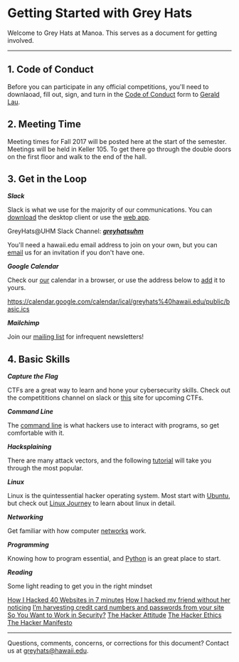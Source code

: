 # Getting Started with Grey Hats

Welcome to Grey Hats at Manoa.
This serves as a document for getting involved.

---

## 1. Code of Conduct
Before you can participate in any official competitions, you'll need to downlaoad, fill out, sign, and turn in the [Code of Conduct](https://github.com/uhmgreyhats/getting-started/blob/master/Grey%20Hats%20Computer%20Security%20and%20Ethics%20Agreement.docx) form to [Gerald Lau](glau@hawaii.edu).

## 2. Meeting Time
Meeting times for Fall 2017 will be posted here at the start of the semester. Meetings will be held in Keller 105. To get there go through the double doors on the first floor and walk to the end of the hall.

## 3. Get in the Loop

***Slack***

Slack is what we use for the majority of our communications.
You can [download](https://slack.com/downloads) the desktop client or use the [web app](https://slack.com/).

GreyHats@UHM Slack Channel: [***greyhatsuhm***](https://join.slack.com/greyhatsuhm/signup)

You'll need a hawaii.edu email address to join on your own, but you can [email](greyhats@hawaii.edu) us for an invitation if you don't have one.

***Google Calendar***

Check our [our](https://calendar.google.com/calendar/embed?src=greyhats%40hawaii.edu&ctz=Pacific/Honolulu) calendar in a browser, or use the address below to [add](https://support.google.com/calendar/answer/37100?co=GENIE.Platform%3DDesktop&hl=en) it to yours.

https://calendar.google.com/calendar/ical/greyhats%40hawaii.edu/public/basic.ics

***Mailchimp***

Join our [mailing list](http://eepurl.com/ccSw3r) for infrequent newsletters!

## 4. Basic Skills

***Capture the Flag***

CTFs are a great way to learn and hone your cybersecurity skills. Check out the competititions channel on slack or [this](http://captf.com/practice-ctf/) site for upcoming CTFs.

***Command Line***

The [command line](https://github.com/uhmgreyhats/examples/blob/master/howto:command-line.md) is what hackers use to interact with programs, so get comfortable with it.

***Hacksplaining***

There are many attack vectors, and the following [tutorial](https://www.hacksplaining.com) will take you through the most popular.

***Linux***

Linux is the quintessential hacker operating system. Most start with [Ubuntu](http://www.ubuntu.com/desktop), but check out [Linux Journey](linuxjourney.com) to learn about linux in detail.

***Networking***

Get familiar with how computer [networks](https://www.youtube.com/watch?v=xpXhudbsrr8) work.

***Programming***

Knowing how to program essential, and [Python](https://www.codecademy.com/learn/python) is an great place to start.

***Reading***

Some light reading to get you in the right mindset

[How I Hacked 40 Websites in 7 minutes](https://hackernoon.com/how-i-hacked-40-websites-in-7-minutes-5b4c28bc8824)
[How I hacked my friend without her noticing](https://defaultnamehere.tumblr.com/post/163734466355/operation-luigi-how-i-hacked-my-friend-without#jfuf232n3)
[I’m harvesting credit card numbers and passwords from your site](https://hackernoon.com/im-harvesting-credit-card-numbers-and-passwords-from-your-site-here-s-how-9a8cb347c5b5)
[So You Want to Work in Security?](https://medium.freecodecamp.com/so-you-want-to-work-in-security-bc6c10157d23)
[The Hacker Attitude](http://www.catb.org/esr/faqs/hacker-howto.html#attitude)
[The Hacker Ethics](https://en.wikipedia.org/wiki/Hacker_ethic#The_hacker_ethics)
[The Hacker Manifesto](http://phrack.org/issues/7/3.html)

---

Questions, comments, concerns, or corrections for this document? Contact us at greyhats@hawaii.edu.
